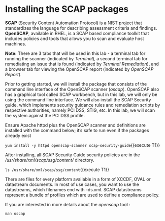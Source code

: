 # Installing the SCAP packages

**SCAP** (Security Content Automation Protocol) is a NIST project that standardizes the language for describing assessment criteria and findings. **OpenSCAP**, available in RHEL, is a SCAP based compliance toolkit that includes policies and tools that allows you to scan and evaluate host machines. 

__Note:__ There are 3 tabs that will be used in this lab - a terminal tab for running the scanner (indicated by *Terminal*), a second terminal tab for remediating an issue that is found (indicated by *Terminal Remediation*), and a browser tab for viewing the OpenSCAP report (indicated by *OpenSCAP Report*).

Prior to getting started, we will install the package that consists of the command line interface of the OpenSCAP scanner (*oscap*). OpenSCAP also has a graphical tool called SCAP workbench, but in this lab, we will only be using the command line interface. We will also install the SCAP Security guide, which implements security guidance rules and remediation scripts by respective authorities, namely PCI DSS, STIG, etc. In this lab, we will scan the system against the PCI DSS profile. 

Ensure Apache httpd plus the OpenSCAP scanner and definitions are installed with the command below; it’s safe to run even if the packages already exist

`yum install -y httpd openscap-scanner scap-security-guide`{{execute T1}}

After installing, all SCAP Security Guide security policies are in the */usr/share/xml/scap/ssg/content/* directory. 

`ls /usr/share/xml/scap/ssg/content`{{execute T1}}

There are files for every platform available in a form of XCCDF, OVAL or datastream documents. In most of use cases, you want to use the datastreams, which filenames end with -ds.xml. SCAP datastreams represent a bundle of profiles which are used to define a compliance policy.

If you are interested in more details about the *openscap* tool :

`man oscap`
